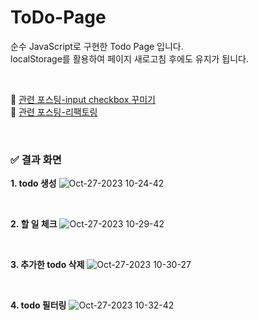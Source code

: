 # ToDo-Page

순수 JavaScript로 구현한 Todo Page 입니다.  
localStorage를 활용하여 페이지 새로고침 후에도 유지가 됩니다.

<br/>

🔗 <a href='https://lotusstudy.tistory.com/115' target="_blank">관련 포스팅-input checkbox 꾸미기</a>
<br/>
🔗 <a href='https://lotusstudy.tistory.com/117' target="_blank">관련 포스팅-리팩토링</a>

<br/>

### ✅ 결과 화면

**1. todo 생성**
![Oct-27-2023 10-24-42](https://github.com/chaelotus/ToDo-Page/assets/72354092/51d40ab6-af6e-4f7a-b4b0-3d193a5ffc7f)


<br/>

**2. 할 일 체크**
![Oct-27-2023 10-29-42](https://github.com/chaelotus/ToDo-Page/assets/72354092/d4eaa865-1da4-49f1-8498-be9b2ed3210f)

<br/>

**3. 추가한 todo 삭제**
![Oct-27-2023 10-30-27](https://github.com/chaelotus/ToDo-Page/assets/72354092/791d1e32-4015-43a1-aa24-e84e6f47ada2)

<br/>

**4. todo 필터링**
![Oct-27-2023 10-32-42](https://github.com/chaelotus/ToDo-Page/assets/72354092/86d575a7-fdde-4631-b32d-c20da00850ff)

